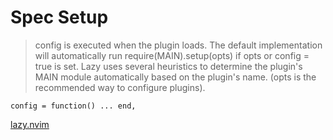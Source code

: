 # Spec Setup
> config is executed when the plugin loads. The default implementation will automatically run require(MAIN).setup(opts) if opts or config = true is set. Lazy uses several heuristics to determine the plugin's MAIN module automatically based on the plugin's name. (opts is the recommended way to configure plugins).

```
config = function() ... end,
```
[lazy.nvim](https://lazy.folke.io/spec/examples)